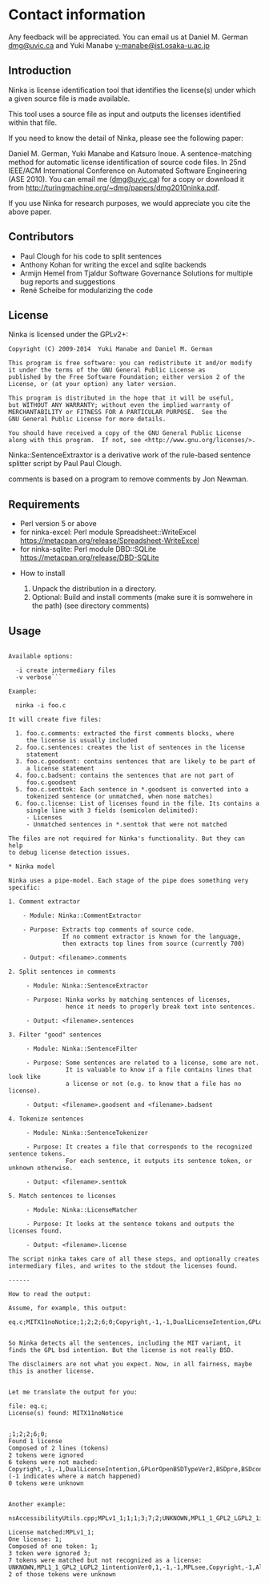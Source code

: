 Contact information
===================

Any feedback will be appreciated. You can email us at Daniel M. German
<dmg@uvic.ca> and Yuki Manabe <y-manabe@ist.osaka-u.ac.jp>

Introduction
------------

Ninka is license identification tool that identifies the license(s)
under which a given source file is made available.

This tool uses a source file as input and outputs the licenses
identified within that file.

If you need to know the detail of Ninka, please see the following paper:

Daniel M. German, Yuki Manabe and Katsuro Inoue. A sentence-matching
method for automatic license identification of source code files. In
25nd IEEE/ACM International Conference on Automated Software
Engineering (ASE 2010). You can email me (dmg@uvic.ca) for a copy or
download it from http://turingmachine.org/~dmg/papers/dmg2010ninka.pdf.

If you use Ninka for research purposes, we would appreciate you cite
the above paper.

Contributors
------------

- Paul Clough for his code to split sentences
- Anthony Kohan for writing the excel and sqlite backends
- Armijn Hemel from Tjaldur Software Governance Solutions for multiple bug reports and suggestions
- René Scheibe for modularizing the code

License
-------

  Ninka is licensed under the GPLv2+:

    Copyright (C) 2009-2014  Yuki Manabe and Daniel M. German

    This program is free software: you can redistribute it and/or modify
    it under the terms of the GNU General Public License as
    published by the Free Software Foundation; either version 2 of the
    License, or (at your option) any later version.

    This program is distributed in the hope that it will be useful,
    but WITHOUT ANY WARRANTY; without even the implied warranty of
    MERCHANTABILITY or FITNESS FOR A PARTICULAR PURPOSE.  See the
    GNU General Public License for more details.

    You should have received a copy of the GNU General Public License
    along with this program.  If not, see <http://www.gnu.org/licenses/>.

  Ninka::SentenceExtraxtor is a derivative work of the rule-based sentence
  splitter script by Paul Paul Clough.

  comments is based on a program to remove comments by Jon Newman.

Requirements
------------

- Perl version 5 or above
- for ninka-excel: Perl module Spreadsheet::WriteExcel
  https://metacpan.org/release/Spreadsheet-WriteExcel
- for ninka-sqlite: Perl module DBD::SQLite
  https://metacpan.org/release/DBD-SQLite

* How to install

  1. Unpack the distribution in a directory.
  2. Optional: Build and install comments (make sure it is somwehere in the path) (see directory comments)

Usage
-----

```ninka [options] filename

Available options:

  -i create intermediary files
  -v verbose```

Example:

  ninka -i foo.c

It will create five files:

  1. foo.c.comments: extracted the first comments blocks, where
     the license is usually included
  2. foo.c.sentences: creates the list of sentences in the license
     statement
  3. foo.c.goodsent: contains sentences that are likely to be part of
     a license statement
  4. foo.c.badsent: contains the sentences that are not part of
     foo.c.goodsent
  5. foo.c.senttok: Each sentence in *.goodsent is converted into a
     tokenized sentence (or unmatched, when none matches)
  6. foo.c.license: List of licenses found in the file. Its contains a
     single line with 3 fields (semicolon delimited):
     - Licenses
     - Unmatched sentences in *.senttok that were not matched

The files are not required for Ninka's functionality. But they can help
to debug license detection issues.

* Ninka model

Ninka uses a pipe-model. Each stage of the pipe does something very specific:

1. Comment extractor

    - Module: Ninka::CommentExtractor

    - Purpose: Extracts top comments of source code.
               If no comment extractor is known for the language,
               then extracts top lines from source (currently 700)

    - Output: <filename>.comments

2. Split sentences in comments

     - Module: Ninka::SentenceExtractor

     - Purpose: Ninka works by matching sentences of licenses,
                hence it needs to properly break text into sentences.

     - Output: <filename>.sentences

3. Filter "good" sentences

     - Module: Ninka::SentenceFilter

     - Purpose: Some sentences are related to a license, some are not.
                It is valuable to know if a file contains lines that look like
                a license or not (e.g. to know that a file has no license).

     - Output: <filename>.goodsent and <filename>.badsent

4. Tokenize sentences

     - Module: Ninka::SentenceTokenizer

     - Purpose: It creates a file that corresponds to the recognized sentence tokens.
                For each sentence, it outputs its sentence token, or unknown otherwise.

     - Output: <filename>.senttok

5. Match sentences to licenses

     - Module: Ninka::LicenseMatcher

     - Purpose: It looks at the sentence tokens and outputs the licenses found.

     - Output: <filename>.license

The script ninka takes care of all these steps, and optionally creates
intermediary files, and writes to the stdout the licenses found.

------

How to read the output:

Assume, for example, this output:

eq.c;MITX11noNotice;1;2;2;6;0;Copyright,-1,-1,DualLicenseIntention,GPLorOpenBSDTypeVer2,BSDpre,BSDcondSource,BSDcondBinary


So Ninka detects all the sentences, including the MIT variant, it
finds the GPL bsd intention. But the license is not really BSD.

The disclaimers are not what you expect. Now, in all fairness, maybe
this is another license.


Let me translate the output for you:

file: eq.c;
License(s) found: MITX11noNotice


;1;2;2;6;0;
Found 1 license
Composed of 2 lines (tokens)
2 tokens were ignored
6 tokens were not mached: Copyright,-1,-1,DualLicenseIntention,GPLorOpenBSDTypeVer2,BSDpre,BSDcondSource,BSDcondBinary (-1 indicates where a match happened)
0 tokens were unknown


Another example:

nsAccessibilityUtils.cpp;MPLv1_1;1;1;3;7;2;UNKNOWN,MPL1_1_GPL2_LGPL2_1intentionVer0,1,-1,-1,MPLsee,Copyright,-1,Altern,UNKNOWN,MPLoptionNOTGPLVer0,MPLoptionIfNotDelete3licsVer0,licenseBlockEnd

License matched:MPLv1_1;
One license: 1;
Composed of one token: 1;
3 token were ignored 3;
7 tokens were matched but not recognized as a license: UNKNOWN,MPL1_1_GPL2_LGPL2_1intentionVer0,1,-1,-1,MPLsee,Copyright,-1,Altern,UNKNOWN,MPLoptionNOTGPLVer0,MPLoptionIfNotDelete3licsVer0,licenseBlockEnd
2 of those tokens were unknown
